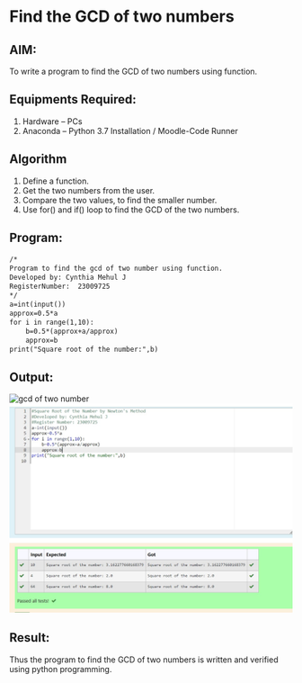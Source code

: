 # Find the GCD of two numbers

## AIM:
To write a program to find the GCD of two numbers using function.

## Equipments Required:
1. Hardware – PCs
2. Anaconda – Python 3.7 Installation / Moodle-Code Runner

## Algorithm
1. Define a function.
2. Get the two numbers from the user.
3. Compare the two values, to find the smaller number.
4. Use for() and if() loop to find the GCD of the two numbers.

## Program:
```
/*
Program to find the gcd of two number using function.
Developed by: Cynthia Mehul J
RegisterNumber:  23009725
*/
a=int(input())
approx=0.5*a
for i in range(1,10):
    b=0.5*(approx+a/approx)
    approx=b
print("Square root of the number:",b)

```

## Output:
![gcd of two number](gcd.png)
![label](/Output%20GCD.jpg)


## Result:
Thus the program to find the GCD of two numbers is written and verified using python programming.
